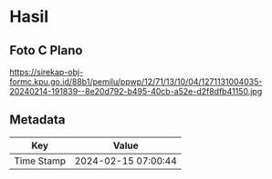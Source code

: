 # Hasil

## Foto C Plano

https://sirekap-obj-formc.kpu.go.id/88b1/pemilu/ppwp/12/71/13/10/04/1271131004035-20240214-191839--8e20d792-b495-40cb-a52e-d2f8dfb41150.jpg


## Metadata

| Key        | Value               |
| ---------- | ------------------- |
| Time Stamp | 2024-02-15 07:00:44 |



